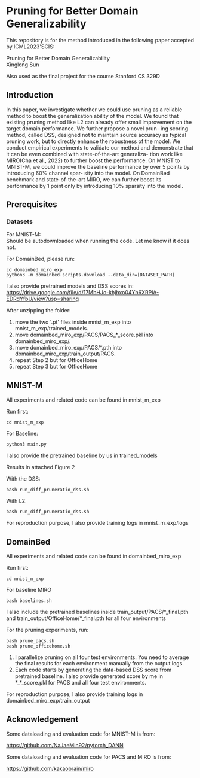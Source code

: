 # Pruning for Better Domain Generalizability

This repository is for the method introduced in the following paper accepted by ICML2023'SCIS:

Pruning for Better Domain Generalizability\
Xinglong Sun

Also used as the final project for the course Stanford CS 329D

## Introduction
In this paper, we investigate whether we could
use pruning as a reliable method to boost the
generalization ability of the model. We found
that existing pruning method like L2 can already
offer small improvement on the target domain
performance. We further propose a novel prun-
ing scoring method, called DSS, designed not
to maintain source accuracy as typical pruning
work, but to directly enhance the robustness of
the model. We conduct empirical experiments to
validate our method and demonstrate that it can
be even combined with state-of-the-art generaliza-
tion work like MIRO(Cha et al., 2022) to further
boost the performance. On MNIST to MNIST-M,
we could improve the baseline performance by
over 5 points by introducing 60% channel spar-
sity into the model. On DomainBed benchmark
and state-of-the-art MIRO, we can further boost
its performance by 1 point only by introducing
10% sparsity into the model.

<!-- <div align="center">
  <img src="Figs/flowchart_resize.png" width="100%">
  Overview of our method.
</div> -->

## Prerequisites
### Datasets

For MNIST-M:\
Should be autodownloaded when running the code. Let me know if it does not.

For DomainBed, please run:
```
cd domainbed_miro_exp
python3 -m domainbed.scripts.download --data_dir=[DATASET_PATH]
```

I also provide pretrained models and DSS scores in:\
https://drive.google.com/file/d/17MbHJo-khjhxo04Yh6XRPiA-EDRdYfbU/view?usp=sharing

After unzipping the folder:
1. move the two '.pt' files inside mnist_m_exp into mnist_m_exp/trained_models.
2. move domainbed_miro_exp/PACS/PACS_*_score.pkl into domainbed_miro_exp/.
3. move domainbed_miro_exp/PACS/*.pth into domainbed_miro_exp/train_output/PACS.
4. repeat Step 2 but for OfficeHome
5. repeat Step 3 but for OfficeHome

## MNIST-M
All experiments and related code can be found in mnist_m_exp

Run first:
```
cd mnist_m_exp
```

For Baseline:
```
python3 main.py
```
I also provide the pretrained baseline by us in trained_models

Results in attached Figure 2

With the DSS:
```
bash run_diff_pruneratio_dss.sh
```
With L2:
```
bash run_diff_pruneratio_dss.sh
```
For reproduction purpose, I also provide training logs in mnist_m_exp/logs

## DomainBed
All experiments and related code can be found in domainbed_miro_exp

Run first:
```
cd mnist_m_exp
```

For baseline MIRO
```
bash baselines.sh
```
I also include the pretrained baselines inside train_output/PACS/\*_final.pth and train_output/OfficeHome/\*_final.pth for all four environments

For the pruning experiments, run:
```
bash prune_pacs.sh
bash prune_officehome.sh
```
1. I parallelize pruning on all four test environments. You need to average the final results for each environment manually from the output logs.
2. Each code starts by generating the data-based DSS score from pretrained baseline. I also provide generated score by me in \*_\*_score.pkl for PACS and all four test environments.

For reproduction purpose, I also provide training logs in domainbed_miro_exp/train_output

## Acknowledgement
Some dataloading and evaluation code for MNIST-M is from:

https://github.com/NaJaeMin92/pytorch_DANN

Some dataloading and evaluation code for PACS and MIRO is from:

https://github.com/kakaobrain/miro


